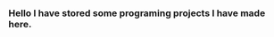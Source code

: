 ### Hello I have stored some programing projects I have made here.

<!--
**LexxieR/LexxieR** is a ✨ _special_ ✨ repository because its `README.md` (this file) appears on your GitHub profile.

- 🌱 I’m currently learning about machine learning
- 😄 Pronouns: She/her
-->

